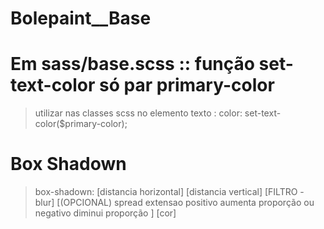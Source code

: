 # Bolepaint__Base

# Em sass/base.scss :: função set-text-color só par primary-color
> utilizar nas classes scss no elemento texto :
color: set-text-color($primary-color);

# Box Shadown
> box-shadown: [distancia horizontal] [distancia vertical] [FILTRO - blur] [(OPCIONAL) spread extensao positivo aumenta proporção ou negativo diminui proporção ] [cor]